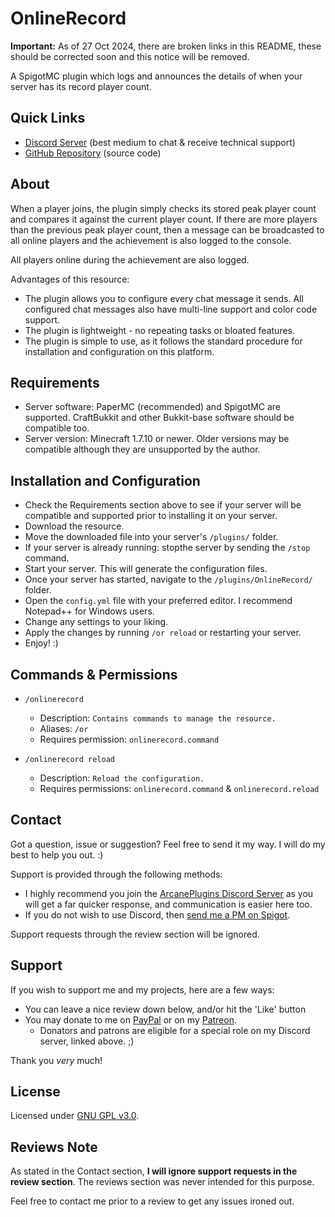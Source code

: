 # OnlineRecord

**Important:** As of 27 Oct 2024, there are broken links in this README, these should be corrected soon and this notice will be removed.

A SpigotMC plugin which logs and announces the details of when your server has its record player count.

## Quick Links

* [Discord Server](https://discord.io/arcaneplugins) (best medium to chat & receive technical support)
* [GitHub Repository](https://github.com/lokka30/PeakPlayersRecord) (source code)

## About

When a player joins, the plugin simply checks its stored peak player count and compares it against the current player
count. If there are more players than the previous peak player count, then a message can be broadcasted to all online
players and the achievement is also logged to the console.

All players online during the achievement are also logged.

Advantages of this resource:

* The plugin allows you to configure every chat message it sends. All configured chat messages also have multi-line
  support and color code support.
* The plugin is lightweight - no repeating tasks or bloated features.
* The plugin is simple to use, as it follows the standard procedure for installation and configuration on this platform.

## Requirements

* Server software: PaperMC (recommended) and SpigotMC are supported. CraftBukkit and other Bukkit-base software should
  be compatible too.
* Server version: Minecraft 1.7.10 or newer. Older versions may be compatible although they are unsupported by the
  author.

## Installation and Configuration

* Check the Requirements section above to see if your server will be compatible and supported prior to installing it on
  your server.
* Download the resource.
* Move the downloaded file into your server's `/plugins/` folder.
* If your server is already running: stopthe server by sending the `/stop` command.
* Start your server. This will generate the configuration files.
* Once your server has started, navigate to the `/plugins/OnlineRecord/` folder.
* Open the `config.yml` file with your preferred editor. I recommend Notepad++ for Windows users.
* Change any settings to your liking.
* Apply the changes by running `/or reload` or restarting your server.
* Enjoy! :)

## Commands & Permissions

* `/onlinerecord`
    * Description: `Contains commands to manage the resource.`
    * Aliases: `/or`
    * Requires permission: `onlinerecord.command`

* `/onlinerecord reload`
    * Description: `Reload the configuration.`
    * Requires permissions: `onlinerecord.command` & `onlinerecord.reload`

## Contact

Got a question, issue or suggestion? Feel free to send it my way. I will do my best to help you out. :)

Support is provided through the following methods:

* I highly recommend you join the [ArcanePlugins Discord Server](https://discord.io/arcaneplugins) as you will get a far
  quicker response, and communication is easier here too.
* If you do not wish to use Discord,
  then [send me a PM on Spigot](https://www.spigotmc.org/conversations/add?to=lokka30).

Support requests through the review section will be ignored.

## Support

If you wish to support me and my projects, here are a few ways:

* You can leave a nice review down below, and/or hit the 'Like' button
* You may donate to me on [PayPal](https://bit.ly/2Gxvw7R) or on my [Patreon](https://www.patreon.com/arcaneplugins).
    * Donators and patrons are eligible for a special role on my Discord server, linked above. ;)

Thank you *very* much!

## License

Licensed under [GNU GPL v3.0](https://github.com/lokka30/PeakPlayersRecord/blob/master/LICENSE.md).

## Reviews Note

As stated in the Contact section, **I will ignore support requests in the review section**. The reviews section was
never intended for this purpose.

Feel free to contact me prior to a review to get any issues ironed out.